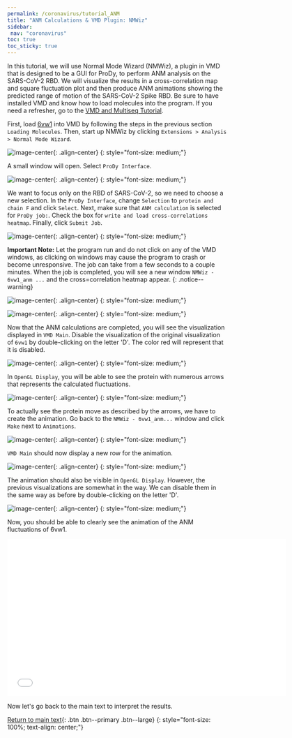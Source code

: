 ```yaml
---
permalink: /coronavirus/tutorial_ANM
title: "ANM Calculations & VMD Plugin: NMWiz"
sidebar:
 nav: "coronavirus"
toc: true
toc_sticky: true
---
```


In this tutorial, we will use Normal Mode Wizard (NMWiz), a plugin in VMD that is designed to be a GUI for ProDy, to perform ANM analysis on the SARS-CoV-2 RBD. We will visualize the results in a cross-correlation map and square fluctuation plot and then produce ANM animations showing the predicted range of motion of the SARS-CoV-2 Spike RBD. Be sure to have installed VMD and know how to load molecules into the program. If you need a refresher, go to the <a href="tutorial_multiseq" target="_blank">VMD and Multiseq Tutorial</a>.

First, load <a href="https://www.rcsb.org/structure/6vw1" target="_blank">6vw1</a> into VMD by following the steps in the previous section `Loading Molecules`. Then, start up NMWiz by clicking `Extensions > Analysis > Normal Mode Wizard`.

![image-center](../assets/images/ANM1.png){: .align-center}
{: style="font-size: medium;"}

A small window will open. Select `ProDy Interface`.

![image-center](../assets/images/ANM2.png){: .align-center}
{: style="font-size: medium;"}

We want to focus only on the RBD of SARS-CoV-2, so we need to choose a new selection. In the `ProDy Interface`, change `Selection` to `protein and chain F` and click `Select`. Next, make sure that `ANM calculation` is selected for `ProDy job:`. Check the box for `write and load cross-correlations heatmap`. Finally, click `Submit Job`.

![image-center](../assets/images/ANM3.png){: .align-center}
{: style="font-size: medium;"}

**Important Note:** Let the program run and do not click on any of the VMD windows, as clicking on windows may cause the program to crash or become unresponsive. The job can take from a few seconds to a couple minutes. When the job is completed, you will see a new window `NMWiz - 6vw1_anm ...` and the cross=correlation heatmap appear.
{: .notice--warning}

![image-center](../assets/images/ANM4.png){: .align-center}
{: style="font-size: medium;"}

![image-center](../assets/images/ANM5.png){: .align-center}
{: style="font-size: medium;"}

Now that the ANM calculations are completed, you will see the visualization displayed in `VMD Main`. Disable the visualization of the original visualization of `6vw1` by double-clicking on the letter 'D'. The color red will represent that it is disabled.

![image-center](../assets/images/ANM6.png){: .align-center}
{: style="font-size: medium;"}

In `OpenGL Display`, you will be able to see the protein with numerous arrows that represents the calculated fluctuations.

![image-center](../assets/images/ANM7.png){: .align-center}
{: style="font-size: medium;"}

To actually see the protein move as described by the arrows, we have to create the animation. Go back to the `NMWiz - 6vw1_anm...` window and click `Make` next to `Animations`.

![image-center](../assets/images/ANM8.png){: .align-center}
{: style="font-size: medium;"}

`VMD Main` should now display a new row for the animation.

![image-center](../assets/images/ANM9.png){: .align-center}
{: style="font-size: medium;"}

The animation should also be visible in `OpenGL Display`. However, the previous visualizations are somewhat in the way. We can disable them in the same way as before by double-clicking on the letter 'D'.

![image-center](../assets/images/ANM10.png){: .align-center}
{: style="font-size: medium;"}

Now, you should be able to clearly see the animation of the ANM fluctuations of 6vw1.

<center>
<iframe width="640" height="360" src="../assets/6vw1_chainF.mp4" frameborder="0" allowfullscreen></iframe>
</center>

Now let's go back to the main text to interpret the results.

[Return to main text](conclusion_part_2){: .btn .btn--primary .btn--large}
{: style="font-size: 100%; text-align: center;"}
